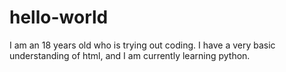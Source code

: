 # hello-world
I am an 18 years old who is trying out coding. I have a very basic understanding of html, and I am currently learning python. 
